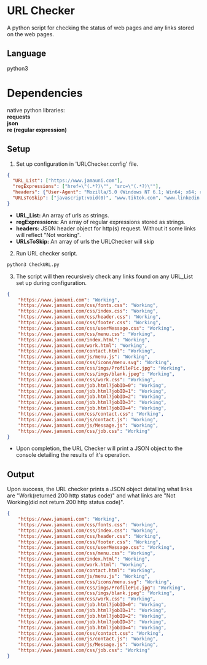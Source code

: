 # URL Checker
A python script for checking the status of web pages and any links stored on the web pages.

## Language
python3

# Dependencies
native python libraries:<br />
**requests** <br />
**json** <br />
**re (regular expression)**

## Setup
1. Set up configuration in 'URLChecker.config' file.
```json
{
  "URL_List": ["https://www.jamauni.com"],
  "regExpressions": ["href=\"(.*?)\"", "src=\"(.*?)\""],
  "headers": {"User-Agent": "Mozilla/5.0 (Windows NT 6.1; Win64; x64; rv:59.0) Gecko/20100101 Firefox/59.0"},
  "URLsToSkip": ["javascript:void(0)", "www.tiktok.com", "www.linkedin.com"]
}
```
* **URL_List:** An array of urls as strings.
* **regExpressions:** An array of regular expressions stored as strings.
* **headers:** JSON header object for http(s) request. Without it some links will reflect "Not working".
* **URLsToSkip:** An array of urls the URLChecker will skip

2. Run URL checker script.
```bash
python3 CheckURL.py
```
3. The script will then recursively check any links found on any URL_List set up during configuration.
```json
{
    "https://www.jamauni.com": "Working",
    "https://www.jamauni.com/css/fonts.css": "Working",
    "https://www.jamauni.com/css/index.css": "Working",
    "https://www.jamauni.com/css/header.css": "Working",
    "https://www.jamauni.com/css/footer.css": "Working",
    "https://www.jamauni.com/css/userMessage.css": "Working",
    "https://www.jamauni.com/css/menu.css": "Working",
    "https://www.jamauni.com/index.html": "Working",
    "https://www.jamauni.com/work.html": "Working",
    "https://www.jamauni.com/contact.html": "Working",
    "https://www.jamauni.com/js/menu.js": "Working",
    "https://www.jamauni.com/css/icons/menu.svg": "Working",
    "https://www.jamauni.com/css/imgs/ProfilePic.jpg": "Working",
    "https://www.jamauni.com/css/imgs/blank.jpeg": "Working",
    "https://www.jamauni.com/css/work.css": "Working",
    "https://www.jamauni.com/job.html?jobID=0": "Working",
    "https://www.jamauni.com/job.html?jobID=1": "Working",
    "https://www.jamauni.com/job.html?jobID=2": "Working",
    "https://www.jamauni.com/job.html?jobID=3": "Working",
    "https://www.jamauni.com/job.html?jobID=4": "Working",
    "https://www.jamauni.com/css/contact.css": "Working",
    "https://www.jamauni.com/js/contact.js": "Working",
    "https://www.jamauni.com/js/Message.js": "Working",
    "https://www.jamauni.com/css/job.css": "Working"
}
```
* Upon completion, the URL Checker will print a JSON object to the console detailing the results of it's operation.

## Output
Upon success, the URL checker prints a JSON object detailing what links are "Work(returned 200 http status code)" and what links are "Not Working(did not return 200 http status code)".
```json
{
    "https://www.jamauni.com": "Working",
    "https://www.jamauni.com/css/fonts.css": "Working",
    "https://www.jamauni.com/css/index.css": "Working",
    "https://www.jamauni.com/css/header.css": "Working",
    "https://www.jamauni.com/css/footer.css": "Working",
    "https://www.jamauni.com/css/userMessage.css": "Working",
    "https://www.jamauni.com/css/menu.css": "Working",
    "https://www.jamauni.com/index.html": "Working",
    "https://www.jamauni.com/work.html": "Working",
    "https://www.jamauni.com/contact.html": "Working",
    "https://www.jamauni.com/js/menu.js": "Working",
    "https://www.jamauni.com/css/icons/menu.svg": "Working",
    "https://www.jamauni.com/css/imgs/ProfilePic.jpg": "Working",
    "https://www.jamauni.com/css/imgs/blank.jpeg": "Working",
    "https://www.jamauni.com/css/work.css": "Working",
    "https://www.jamauni.com/job.html?jobID=0": "Working",
    "https://www.jamauni.com/job.html?jobID=1": "Working",
    "https://www.jamauni.com/job.html?jobID=2": "Working",
    "https://www.jamauni.com/job.html?jobID=3": "Working",
    "https://www.jamauni.com/job.html?jobID=4": "Working",
    "https://www.jamauni.com/css/contact.css": "Working",
    "https://www.jamauni.com/js/contact.js": "Working",
    "https://www.jamauni.com/js/Message.js": "Working",
    "https://www.jamauni.com/css/job.css": "Working"
}
```